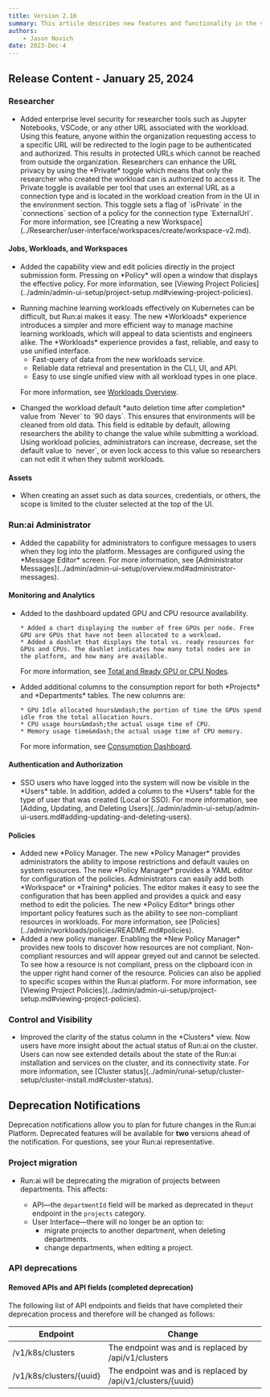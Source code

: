```yaml
---
title: Version 2.16
summary: This article describes new features and functionality in the version.
authors:
    - Jason Novich
date: 2023-Dec-4
---
```


## Release Content - January 25, 2024

### Researcher

* <!--  DONE RUN-12597/RUN-12601	TW - Hide IDEs behind runai authentication -->Added enterprise level security for researcher tools such as Jupyter Notebooks, VSCode, or any other URL associated with the workload. Using this feature, anyone within the organization requesting access to a specific URL will be redirected to the login page to be authenticated and authorized. This results in protected URLs which cannot be reached from outside the organization. Researchers can enhance the URL privacy by using the *Private* toggle which means that only the researcher who created the workload can is authorized to access it. The Private toggle is available per tool that uses an external URL as a connection type and is located in the workload creation from in the UI in the environment section. This toggle sets a flag of `isPrivate` in the `connections` section of a policy for the connection type `ExternalUrl`. For more information, see [Creating a new Workspace](../Researcher/user-interface/workspaces/create/workspace-v2.md).

#### Jobs, Workloads, and Workspaces

* <!-- DONE RUN-10859/RUN-10860 Presenting Policy in workloads creation forms (V2) -->Added the capability view and edit policies directly in the project submission form. Pressing on *Policy* will open a window that displays the effective policy. For more information, see [Viewing Project Policies](../admin/admin-ui-setup/project-setup.md#viewing-project-policies).
<!-- The URLs addresses only viewing policies and not editing policies, I guess it is still work in porogress (let's also be consistent with the terms here and use "edit" like we use in the product and not "change") -->

* <!-- DONE RUN-12619/RUN-14041 Workloads - Reliable data in API and UI Workloads redesign-->Running machine learning workloads effectively on Kubernetes can be difficult, but Run:ai makes it easy. The new *Workloads* experience introduces a simpler and more efficient way to manage machine learning workloads, which will appeal to data scientists and engineers alike. The *Workloads* experience provides a fast, reliable, and easy to use unified interface.

    * Fast-query of data from the new workloads service.
    * Reliable data retrieval and presentation in the CLI, UI, and API.
    * Easy to use single unified view with all workload types in one place.

    For more information, see [Workloads Overview](../admin/workloads/README.md).

* <!-- RUN-15456/RUN-15457 - Add a default auto deletion time after completion -->Changed the workload default *auto deletion time after completion* value from `Never` to `90 days`. This ensures that environments will be cleaned from old data. This field is editable by default, allowing researchers the ability to change the value while submitting a workload. Using workload policies, administrators can increase, decrease, set the default value to `never`, or even lock access to this value so researchers can not edit it when they submit workloads.

#### Assets

* When creating an asset such as data sources, credentials, or others, the scope is limited to the cluster selected at the top of the UI.

### Run:ai Administrator

* <!-- DONE RUN-13296/RUN-13299	TW - Administrator Messages - Doc gap, there is no page for settings.-->Added the capability for administrators to configure messages to users when they log into the platform. Messages are configured using the *Message Editor* screen. For more information, see [Administrator Messages](../admin/admin-ui-setup/overview.md#administrator-messages).

#### Monitoring and Analytics

* <!-- DONE RUN-12658/RUN-14155	TW - Expose GPU health info  -->Added to the dashboard updated GPU and CPU resource availability.

      * Added a chart displaying the number of free GPUs per node. Free GPU are GPUs that have not been allocated to a workload.
      * Added a dashlet that displays the total vs. ready resources for GPUs and CPUs. The dashlet indicates how many total nodes are in the platform, and how many are available. 

    For more information, see [Total and Ready GPU or CPU Nodes](../admin/admin-ui-setup/dashboard-analysis.md#total-and-ready-gpu-or-cpu-nodes).

* <!--  DONE RUN-14703 - Additional columns to consumption report -->Added additional columns to the consumption report for both *Projects* and *Departments* tables. The new columns are:
  
      * GPU Idle allocated hours&mdash;the portion of time the GPUs spend idle from the total allocation hours.
      * CPU usage hours&mdash;the actual usage time of CPU.
      * Memory usage time&mdash;the actual usage time of CPU memory.

    For more information, see [Consumption Dashboard](../admin/admin-ui-setup/dashboard-analysis.md#consumption-dashboard).

#### Authentication and Authorization

* <!--  DONE RUN-13107/RUN-13108 - SSO users visibility-->SSO users who have logged into the system will now be visible in the *Users* table. In addition, added a column to the *Users* table for the type of user that was created (Local or SSO). For more information, see [Adding, Updating, and Deleting Users](../admin/admin-ui-setup/admin-ui-users.md#adding-updating-and-deleting-users).

#### Policies

* <!--  DONE RUN-11125/RUN-11746	TW - Policy Sync - Catch all for the new policies pages and features. -->Added new *Policy Manager. The new *Policy Manager* provides administrators the ability to impose restrictions and default vaules on system resources. The new *Policy Manager* provides a YAML editor for configuration of the policies. Administrators can easily add both *Workspace* or *Training* policies. The editor makes it easy to see the configuration that has been applied and provides a quick and easy method to edit the policies. The new *Policy Editor* brings other important policy features such as the ability to see non-compliant resources in workloads. For more information, see [Policies](../admin/workloads/policies/README.md#policies).

* <!-- DONE RUN-9808/RUN-9810 - Show effective project policy from the UI -->Added a new policy manager. Enabling the *New Policy Manager* provides new tools to discover how resources are not compliant. Non-compliant resources and will appear greyed out and cannot be selected. To see how a resource is not compliant, press on the clipboard icon in the upper right hand corner of the resource. Policies can also be applied to specific scopes within the Run:ai platform. For more information, see [Viewing Project Policies](../admin/admin-ui-setup/project-setup.md#viewing-project-policies).

### Control and Visibility

* <!--  DONE RUN-7310/RUN-11951 Installation - Cluster visibility IMPROVE HERE!!! -->Improved the clarity of the status column in the *Clusters* view. Now users have more insight about the actual status of Run:ai on the cluster. Users can now see extended details about the state of the Run:ai installation and services on the cluster, and its connectivity state. For more information, see [Cluster status](../admin/runai-setup/cluster-setup/cluster-install.md#cluster-status).

<!-- DONE RUN-11787/RUN-11788 Support new Kubernetes and OpenShift releases

### Installation and Configuration

#### OpenShift Support

* Updated installation prerequisites. For more information, see [Kubernetes support matrix](../admin/runai-setup/cluster-setup/cluster-prerequisites.md#releases). -->

## Deprecation Notifications

Deprecation notifications allow you to plan for future changes in the Run:ai Platform. Deprecated features will be available for **two** versions ahead of the notification. For questions, see your Run:ai representative.

### Project migration

* Run:ai will be deprecating the migration of projects between departments. This affects:
  
    * API&mdash;the `departmentId` field will be marked as deprecated in the`put` endpoint in the `projects` category.
    * User Interface&mdash;there will no longer be an option to:
        * migrate projects to another department, when deleting departments.
        * change departments, when editing a project.

### API deprecations

#### Removed APIs and API fields (completed deprecation)

The following list of API endpoints and fields that have completed their deprecation process and therefore will be changed as follows:

| Endpoint | Change |
| -- | -- |
| /v1/k8s/clusters | The endpoint was and is replaced by /api/v1/clusters |
| /v1/k8s/clusters/{uuid} | The endpoint was and is replaced by /api/v1/clusters/{uuid} |
